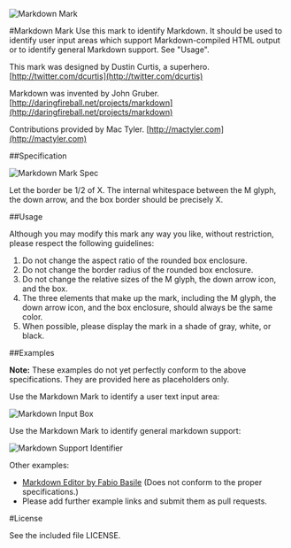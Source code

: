 ![Markdown Mark](http://cargo.dustincurtis.com/projects/mdown_header.png?3)

#Markdown Mark
Use this mark to identify Markdown. It should be used to identify user input areas which support Markdown-compiled HTML output or to identify general Markdown support. See "Usage".

This mark was designed by Dustin Curtis, a superhero. [http://twitter.com/dcurtis](http://twitter.com/dcurtis)

Markdown was invented by John Gruber. [http://daringfireball.net/projects/markdown](http://daringfireball.net/projects/markdown)

Contributions provided by Mac Tyler. [http://mactyler.com](http://mactyler.com)

##Specification

![Markdown Mark Spec](http://cargo.dustincurtis.com/projects/mdown_spec.png?2)

Let the border be 1/2 of X. The internal whitespace between the M glyph, the down arrow, and the box border should be precisely X.

##Usage

Although you may modify this mark any way you like, without restriction, please respect the following guidelines: 

1. Do not change the aspect ratio of the rounded box enclosure. 
2. Do not change the border radius of the rounded box enclosure.
3. Do not change the relative sizes of the M glyph, the down arrow icon, and the box.
4. The three elements that make up the mark, including the M glyph, the down arrow icon, and the box enclosure, should always be the same color.
4. When possible, please display the mark in a shade of gray, white, or black.

##Examples

__Note:__ These examples do not yet perfectly conform to the above specifications. They are provided here as placeholders only. 

Use the Markdown Mark to identify a user text input area:

![Markdown Input Box](http://cargo.dustincurtis.com/projects/mdown_input.png?2)

Use the Markdown Mark to identify general markdown support:

![Markdown Support Identifier](http://cargo.dustincurtis.com/projects/mdown_box.png?2)

Other examples:

* [Markdown Editor by Fabio Basile](http://dribbble.com/shots/463964-Markdown-Editor) (Does not conform to the proper specifications.)
* Please add further example links and submit them as pull requests.

#License

See the included file LICENSE.